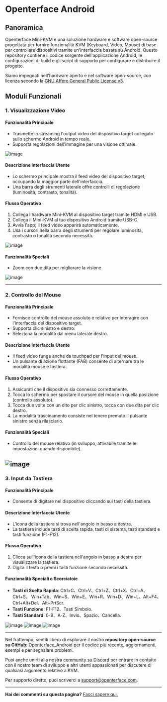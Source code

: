 # Openterface Android

## Panoramica

Openterface Mini-KVM è una soluzione hardware e software open-source progettata per fornire funzionalità KVM (Keyboard, Video, Mouse) di base per controllare dispositivi tramite un'interfaccia basata su Android. Questo repository contiene il codice sorgente dell'applicazione Android, le configurazioni di build e gli script di supporto per configurare e distribuire il progetto.

Siamo impegnati nell'hardware aperto e nel software open-source, con licenza secondo la [GNU Affero General Public License v3](LICENSE).

## Moduli Funzionali

### 1. Visualizzazione Video

#### Funzionalità Principale

-   Trasmette in streaming l'output video del dispositivo target collegato sullo schermo Android in tempo reale.
-   Supporta regolazioni dell'immagine per una visione ottimale.

![image](https://assets.openterface.com/images/android/videoConnect.webp)

#### Descrizione Interfaccia Utente

-   Lo schermo principale mostra il feed video del dispositivo target, occupando la maggior parte dell'interfaccia.
-   Una barra degli strumenti laterale offre controlli di regolazione (luminosità, contrasto, tonalità).

#### Flusso Operativo

1. Collega l'hardware Mini-KVM al dispositivo target tramite HDMI e USB.
2. Collega il Mini-KVM al tuo dispositivo Android tramite USB-C.
3. Avvia l'app; il feed video apparirà automaticamente.
4. Usa i cursori nella barra degli strumenti per regolare luminosità, contrasto o tonalità secondo necessità.

![image](https://assets.openterface.com/images/android/colorSetting.webp)

#### Funzionalità Speciali

-   Zoom con due dita per migliorare la visione

![image](https://assets.openterface.com/images/android/enlargeAndSideBar.webp)

---

### 2. Controllo del Mouse

#### Funzionalità Principale

-   Fornisce controllo del mouse assoluto e relativo per interagire con l'interfaccia del dispositivo target.
-   Supporta clic sinistro e destro.
-   Seleziona la modalità dal menu laterale destro.

#### Descrizione Interfaccia Utente

-   Il feed video funge anche da touchpad per l'input del mouse.
-   Un pulsante di azione flottante (FAB) consente di alternare tra le modalità mouse e tastiera.

#### Flusso Operativo

1. Assicurati che il dispositivo sia connesso correttamente.
2. Tocca lo schermo per spostare il cursore del mouse in quella posizione (controllo assoluto).
3. Tocca due volte con un dito per clic sinistro, tocca con due dita per clic destro.
4. La modalità trascinamento consiste nel tenere premuto il pulsante sinistro senza rilasciarlo.

#### Funzionalità Speciali

-   Controllo del mouse relativo (in sviluppo, attivabile tramite le impostazioni quando disponibile).

## ![image](https://assets.openterface.com/images/android/mouseThouchMode.webp)

### 3. Input da Tastiera

#### Funzionalità Principale

-   Consente di digitare nel dispositivo cliccando sui tasti della tastiera.

#### Descrizione Interfaccia Utente

-   L'icona della tastiera si trova nell'angolo in basso a destra.
-   La tastiera include tasti di scelta rapida, tasti di sistema, tasti standard e tasti funzione (F1-F12).

#### Flusso Operativo

1. Clicca sull'icona della tastiera nell'angolo in basso a destra per visualizzare la tastiera.
2. Digita il testo o premi i tasti funzione secondo necessità.

#### Funzionalità Speciali o Scorciatoie

-   **Tasti di Scelta Rapida**: Ctrl+C、Ctrl+V、Ctrl+Z、Ctrl+X、Ctrl+A、Ctrl+S、
    Win+Tab、Win+S、Win+E、Win+R、Win+D、Win+L、Alt+F4、Ctrl+Alt+Del、Alt+PrtScr.
-   **Tasti Funzione**: F1-F12、Tasti Simbolo.
-   **Tasti Standard**: 0-9、A-Z、Invio、Spazio、Cancella.

![image](https://assets.openterface.com/images/android/enlargeAndKeyBoard.webp)
![image](https://assets.openterface.com/images/android/keyBoardFunction.webp)
![image](https://assets.openterface.com/images/android/keyBoardSystem.webp)

---

Nel frattempo, sentiti libero di esplorare il nostro **repository open-source su GitHub**: [Openterface_Android](https://github.com/TechxArtisanStudio/Openterface_Android) per il codice più recente, aggiornamenti, esempi e per segnalare problemi.

Puoi anche unirti alla nostra [community su Discord](/discord) per entrare in contatto con il nostro team di sviluppo e altri utenti appassionati per discutere di qualsiasi argomento relativo a KVM.

Per supporto diretto, puoi scriverci a [support@openterface.com](mailto:support@openterface.com).

---

**Hai dei commenti su questa pagina?** [Facci sapere qui.](https://forms.gle/wmxoR2C1VdG36mT69)
